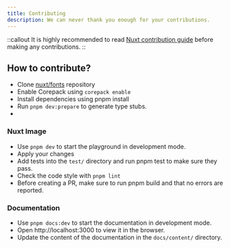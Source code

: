 ```yaml
---
title: Contributing
description: We can never thank you enough for your contributions.
---
```


::callout
It is highly recommended to read [Nuxt contribution guide](https://nuxt.com/docs/community/contribution) before making any contributions.
::

## How to contribute?
- Clone [nuxt/fonts](https://github.com/nuxt/fonts) repository
- Enable Corepack using `corepack enable`
- Install dependencies using pnpm install
- Run `pnpm dev:prepare` to generate type stubs.
- 
### Nuxt Image
- Use `pnpm dev` to start the playground in development mode.
- Apply your changes
- Add tests into the `test/` directory and run pnpm test to make sure they pass.
- Check the code style with `pnpm lint`
- Before creating a PR, make sure to run pnpm build and that no errors are reported.

### Documentation
- Use `pnpm docs:dev` to start the documentation in development mode.
- Open http://localhost:3000 to view it in the browser.
- Update the content of the documentation in the `docs/content/` directory.
